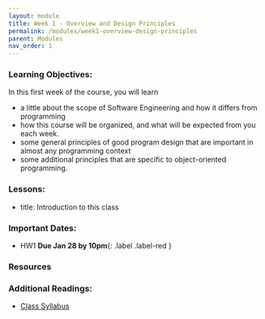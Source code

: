 ```yaml
---
layout: module
title: Week 1 - Overview and Design Principles
permalink: /modules/week1-overview-design-principles
parent: Modules
nav_order: 1
---
```


### Learning Objectives:

In this first week of the course, you will learn
* a little about the scope of Software Engineering and how it differs
from programming
* how this course will be organized, and what will be expected from
you each week.
* some general principles of good program design that are important in
almost any programming context
* some additional principles that are specific to object-oriented
programming.

### Lessons:
* title: Introduction to this class 

### Important Dates:
* HW1 **Due Jan 28 by 10pm**{: .label .label-red }



### Resources
### Additional Readings:
* [Class Syllabus](https://neu-se.github.io/CS4530-Spring-2022/)
